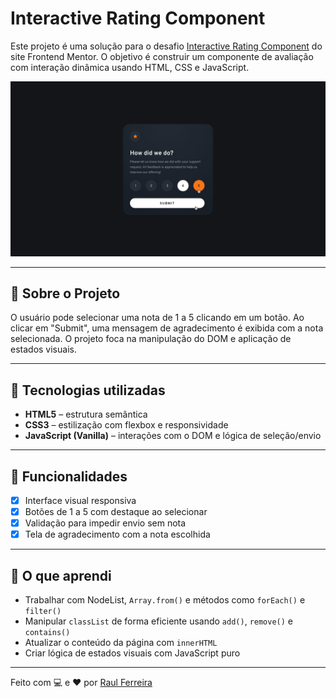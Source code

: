 # Interactive Rating Component

Este projeto é uma solução para o desafio [Interactive Rating Component](https://www.frontendmentor.io/challenges/interactive-rating-component-koxpeBUmI) do site Frontend Mentor. O objetivo é construir um componente de avaliação com interação dinâmica usando HTML, CSS e JavaScript.

![Design Preview](design/active-states.jpg)

---

## 📌 Sobre o Projeto

O usuário pode selecionar uma nota de 1 a 5 clicando em um botão. Ao clicar em "Submit", uma mensagem de agradecimento é exibida com a nota selecionada. O projeto foca na manipulação do DOM e aplicação de estados visuais.

---

## 🚀 Tecnologias utilizadas

- **HTML5** – estrutura semântica
- **CSS3** – estilização com flexbox e responsividade
- **JavaScript (Vanilla)** – interações com o DOM e lógica de seleção/envio

---

## 🎯 Funcionalidades

- [x] Interface visual responsiva
- [x] Botões de 1 a 5 com destaque ao selecionar
- [x] Validação para impedir envio sem nota
- [x] Tela de agradecimento com a nota escolhida

---

## 🧠 O que aprendi

- Trabalhar com NodeList, `Array.from()` e métodos como `forEach()` e `filter()`
- Manipular `classList` de forma eficiente usando `add()`, `remove()` e `contains()`
- Atualizar o conteúdo da página com `innerHTML`
- Criar lógica de estados visuais com JavaScript puro

---

Feito com 💻 e ❤️ por [Raul Ferreira](https://github.com/Raul-dev-br)


